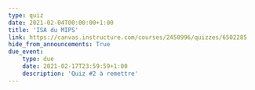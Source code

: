 ```yaml
---
type: quiz
date: 2021-02-04T00:00:00+1:00
title: 'ISA du MIPS'
link: https://canvas.instructure.com/courses/2450996/quizzes/6502285
hide_from_announcements: True
due_event:
    type: due
    date: 2021-02-17T23:59:59+1:00
    description: 'Quiz #2 à remettre'
---
```

